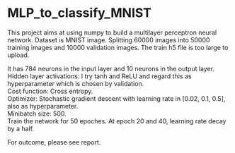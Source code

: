 # MLP_to_classify_MNIST
This project aims at using numpy to build a multilayer perceptron neural network. Dataset is MNIST image. Splitting 60000 images into 50000 training images and 10000 validation images.
The train h5 file is too large to upload.

It has 784 neurons in the input layer and 10 neurons in the output layer.  
Hidden layer activations: I try tanh and ReLU and regard this as hyperparameter which is chosen by validation.  
Cost function: Cross entropy.  
Optimizer: Stochastic gradient descent with learning rate in [0.02, 0.1, 0.5], also as hyperparameter.  
Minibatch size: 500.  
Train the network for 50 epoches. At epoch 20 and 40, learning rate decay by a half.

For outcome, please see report.
